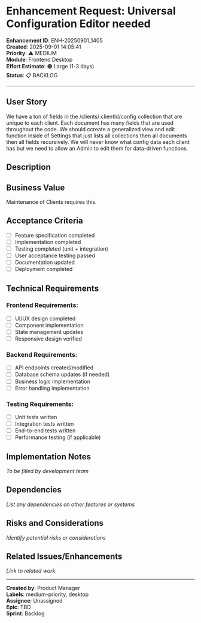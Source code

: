# Enhancement Request: Universal Configuration Editor needed

**Enhancement ID**: ENH-20250901_1405  
**Created**: 2025-09-01 14:05:41  
**Priority**: ⚠️ MEDIUM  
**Module**: Frontend Desktop  
**Effort Estimate**: 🟠 Large (1-3 days)  
**Status**: 📋 BACKLOG  

---

## User Story

We have a ton of fields in the /clients/:clientId/config collection that are unique to each client.  Each document has many fields that are used throughout the code.  We should ccreate a generalized view and edit function inside of Settings that just lists all collections then all documents then all fields recursively.  We will never know what config data each client has but we need to allow an Admin to edit them for data-driven functions.

## Description



## Business Value

Maintenance of Clients requires this.

## Acceptance Criteria

- [ ] Feature specification completed
- [ ] Implementation completed
- [ ] Testing completed (unit + integration)
- [ ] User acceptance testing passed
- [ ] Documentation updated
- [ ] Deployment completed

## Technical Requirements

### Frontend Requirements:
- [ ] UI/UX design completed
- [ ] Component implementation
- [ ] State management updates
- [ ] Responsive design verified

### Backend Requirements:
- [ ] API endpoints created/modified
- [ ] Database schema updates (if needed)
- [ ] Business logic implementation
- [ ] Error handling implementation

### Testing Requirements:
- [ ] Unit tests written
- [ ] Integration tests written
- [ ] End-to-end tests written
- [ ] Performance testing (if applicable)

## Implementation Notes

*To be filled by development team*

## Dependencies

*List any dependencies on other features or systems*

## Risks and Considerations

*Identify potential risks or considerations*

## Related Issues/Enhancements

*Link to related work*

---

**Created by**: Product Manager  
**Labels**: medium-priority, desktop  
**Assignee**: Unassigned  
**Epic**: TBD  
**Sprint**: Backlog
